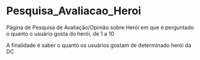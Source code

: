 # Pesquisa_Avaliacao_Heroi
Página de Pesquisa de Avaliação/Opinião sobre Herói em que é perguntado o quanto o usuário gosta do herói, de 1 a 10

A finalidade é saber o quanto os usuários gostam de determinado herói da DC
